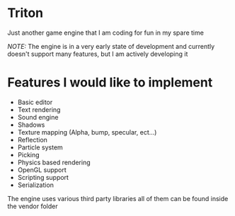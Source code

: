 # Triton
Just another game engine that I am coding for fun in my spare time

*NOTE:* The engine is in a very early state of development and currently doesn't support many features, but I am actively developing it


# Features I would like to implement
* Basic editor
* Text rendering
* Sound engine
* Shadows
* Texture mapping (Alpha, bump, specular, ect...)
* Reflection
* Particle system
* Picking
* Physics based rendering
* OpenGL support
* Scripting support
* Serialization

The engine uses various third party libraries all of them can be found inside the vendor folder